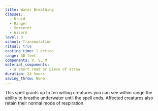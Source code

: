 ```yaml
---
title: Water Breathing
classes:
  - Druid
  - Ranger
  - Sorcerer
  - Wizard
level: 3
school: Transmutation
ritual: true
casting_time: 1 action
range: 30 feet
components: V, S, M
material_components:
  - a short reed or piece of straw
duration: 24 hours
saving_throw: None
---
```


This spell grants up to ten willing creatures you can see within range the ability to breathe underwater until the spell ends. Affected creatures also retain their normal mode of respiration.
